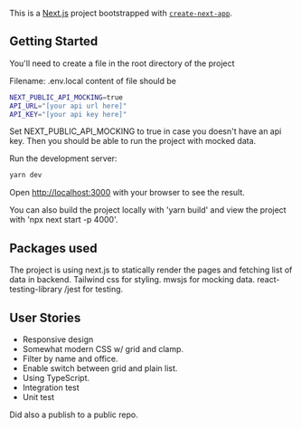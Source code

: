 This is a [Next.js](https://nextjs.org/) project bootstrapped with [`create-next-app`](https://github.com/vercel/next.js/tree/canary/packages/create-next-app).

## Getting Started

You'll need to create a file in the root directory of the project

Filename: .env.local
content of file should be

```bash
NEXT_PUBLIC_API_MOCKING=true
API_URL="[your api url here]"
API_KEY="[your api key here]"
```

Set NEXT_PUBLIC_API_MOCKING to true in case you doesn't have an api key. Then you should be able to run the project with mocked data.

Run the development server:

```bash
yarn dev
```

Open [http://localhost:3000](http://localhost:3000) with your browser to see the result.

You can also build the project locally with 'yarn build' and view the project with 'npx next start -p 4000'.

## Packages used

The project is using next.js to statically render the pages and fetching list of data in backend.
Tailwind css for styling.
mwsjs for mocking data.
react-testing-library /jest for testing.

## User Stories

- Responsive design
- Somewhat modern CSS w/ grid and clamp.
- Filter by name and office.
- Enable switch between grid and plain list.
- Using TypeScript.
- Integration test
- Unit test

Did also a publish to a public repo.
